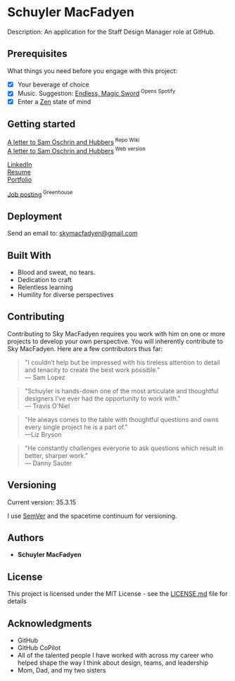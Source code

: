 # Schuyler MacFadyen
Description: An application for the Staff Design Manager role at GitHub.

## Prerequisites

What things you need before you engage with this project:

- [x] Your beverage of choice
- [x] Music. Suggestion: [Endless, Magic Sword](https://open.spotify.com/album/09qFu5fzhhZsizdR6w8wqd?si=7E5LKjuoQkmbi5rEjwS0lA)<sup> Opens Spotify</sup>
- [x] Enter a [Zen](https://ben.balter.com/2015/08/12/the-zen-of-github/) state of mind

## Getting started

[A letter to Sam Oschrin and Hubbers](https://github.com/skymacfadyen/Staff-Design-Manager/wiki/A-letter-to-Sam-Oschin-and-Hubbers)<sup> Repo Wiki</sup>          
[A letter to Sam Oschrin and Hubbers](https://macfadyen.co/github)<sup> Web version</sup>

[LinkedIn](https://www.linkedin.com/in/skymacfadyen/)          
[Resume](https://github.com/skymacfadyen/Staff-Design-Manager/issues/1#issue-1806371807)          
[Portfolio](https://macfadyen.co)          

[Job posting](https://boards.greenhouse.io/github/jobs/5107333)<sup> Greenhouse</sup>


## Deployment

Send an email to: skymacfadyen@gmail.com 

## Built With

* Blood and sweat, no tears.
* Dedication to craft
* Relentless learning
* Humility for diverse perspectives

## Contributing

Contributing to Sky MacFadyen requires you work with him on one or more projects to develop your own perspective. You will inherently contribute to Sky MacFadyen. Here are a few contributors thus far:

>"I couldn’t help but be impressed with his tireless attention to detail and tenacity to create the best work possible."          
>— Sam Lopez

>"Schuyler is hands-down one of the most articulate and thoughtful designers I’ve ever had the opportunity to work with."          
>— Travis O'Niel

>"He always comes to the table with thoughtful questions and owns every single project he is a part of."          
>—Liz Bryson

>"He constantly challenges everyone to ask questions which result in better, sharper work."          
>— Danny Sauter

## Versioning

Current version: 35.3.15

I use [SemVer](http://semver.org/) and the spacetime continuum for versioning. 

## Authors

* **Schuyler MacFadyen**

## License

This project is licensed under the MIT License - see the [LICENSE.md](LICENSE.md) file for details

## Acknowledgments

* GitHub
* GitHub CoPilot
* All of the talented people I have worked with across my career who helped shape the way I think about design, teams, and leadership
* Mom, Dad, and my two sisters

<!--
               MMM.           .MMM
               MMMMMMMMMMMMMMMMMMM
               MMMMMMMMMMMMMMMMMMM      ____________________________
              MMMMMMMMMMMMMMMMMMMMM    |                            |
             MMMMMMMMMMMMMMMMMMMMMMM   | He's a good hire.          |
            MMMMMMMMMMMMMMMMMMMMMMMM   |_   ________________________|
            MMMM::- -:::::::- -::MMMM    |/
             MM~:~   ~:::::~   ~:~MM
        .. MMMMM::. .:::+:::. .::MMMMM ..
              .MM::::: ._. :::::MM.
                 MMMM;:::::;MMMM
          -MM        MMMMMMM
          ^  M+     MMMMMMMMM
              MMMMMMM MM MM MM
                   MM MM MM MM
                   MM MM MM MM
                .~~MM~MM~MM~MM~~.
             ~~~~MM:~MM~~~MM~:MM~~~~
            ~~~~~~==~==~~~==~==~~~~~~
             ~~~~~~==~==~==~==~~~~~~
                 :~==~==~==~==~~
-->

